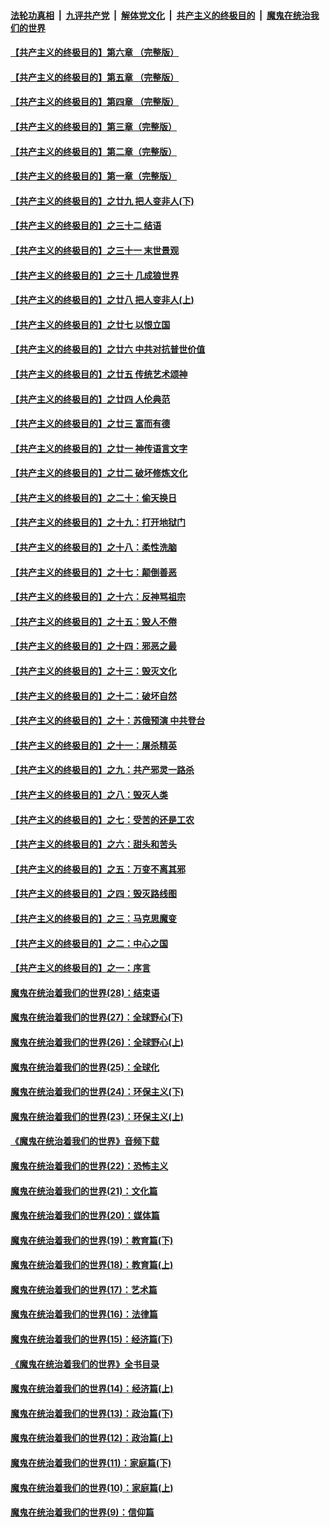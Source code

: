 ####  [法轮功真相](../../../../basic/blob/master/README.md?t=01202339) &nbsp;|&nbsp; [九评共产党](../../../../9ping.md/blob/master/README.md?t=01202339) &nbsp;|&nbsp; [解体党文化](../../../../jtdwh.md/blob/master/README.md?t=01202339)  &nbsp;|&nbsp; [共产主义的终极目的](../../../../gczydzjmd.md/blob/master/README.md?t=01202339) &nbsp;|&nbsp; [魔鬼在统治我们的世界](../../../../mgztzwmdsj.md/blob/master/README.md?t=01202339) 

#### [【共产主义的终极目的】第六章 （完整版）](../pages/nsc422/n11428913.md?t=01202339) 

#### [【共产主义的终极目的】第五章 （完整版）](../pages/nsc422/n11428912.md?t=01202339) 

#### [【共产主义的终极目的】第四章 （完整版）](../pages/nsc422/n11428907.md?t=01202339) 

#### [【共产主义的终极目的】第三章（完整版）](../pages/nsc422/n11428848.md?t=01202339) 

#### [【共产主义的终极目的】第二章（完整版）](../pages/nsc422/n11428831.md?t=01202339) 

#### [【共产主义的终极目的】第一章（完整版）](../pages/nsc422/n11417651.md?t=01202339) 

#### [【共产主义的终极目的】之廿九 把人变非人(下)](../pages/nsc422/n11344140.md?t=01202339) 

#### [【共产主义的终极目的】之三十二 结语](../pages/nsc422/n11360535.md?t=01202339) 

#### [【共产主义的终极目的】之三十一 末世景观](../pages/nsc422/n11351129.md?t=01202339) 

#### [【共产主义的终极目的】之三十 几成狼世界](../pages/nsc422/n11348280.md?t=01202339) 

#### [【共产主义的终极目的】之廿八 把人变非人(上)](../pages/nsc422/n11340492.md?t=01202339) 

#### [【共产主义的终极目的】之廿七 以恨立国](../pages/nsc422/n11336944.md?t=01202339) 

#### [【共产主义的终极目的】之廿六 中共对抗普世价值](../pages/nsc422/n11324785.md?t=01202339) 

#### [【共产主义的终极目的】之廿五 传统艺术颂神](../pages/nsc422/n11296396.md?t=01202339) 

#### [【共产主义的终极目的】之廿四 人伦典范](../pages/nsc422/n11296397.md?t=01202339) 

#### [【共产主义的终极目的】之廿三 富而有德](../pages/nsc422/n11283598.md?t=01202339) 

#### [【共产主义的终极目的】之廿一 神传语言文字](../pages/nsc422/n11263265.md?t=01202339) 

#### [【共产主义的终极目的】之廿二 破坏修炼文化](../pages/nsc422/n11245728.md?t=01202339) 

#### [【共产主义的终极目的】之二十：偷天换日](../pages/nsc422/n11238846.md?t=01202339) 

#### [【共产主义的终极目的】之十九：打开地狱门](../pages/nsc422/n11206376.md?t=01202339) 

#### [【共产主义的终极目的】之十八：柔性洗脑](../pages/nsc422/n11199994.md?t=01202339) 

#### [【共产主义的终极目的】之十七：颠倒善恶](../pages/nsc422/n11179782.md?t=01202339) 

#### [【共产主义的终极目的】之十六：反神骂祖宗](../pages/nsc422/n11166798.md?t=01202339) 

#### [【共产主义的终极目的】之十五：毁人不倦](../pages/nsc422/n11166792.md?t=01202339) 

#### [【共产主义的终极目的】之十四：邪恶之最](../pages/nsc422/n11150249.md?t=01202339) 

#### [【共产主义的终极目的】之十三：毁灭文化](../pages/nsc422/n11135227.md?t=01202339) 

#### [【共产主义的终极目的】之十二：破坏自然](../pages/nsc422/n11135214.md?t=01202339) 

#### [【共产主义的终极目的】之十：苏俄预演 中共登台](../pages/nsc422/n11118424.md?t=01202339) 

#### [【共产主义的终极目的】之十一：屠杀精英](../pages/nsc422/n11118442.md?t=01202339) 

#### [【共产主义的终极目的】之九：共产邪灵一路杀](../pages/nsc422/n11114139.md?t=01202339) 

#### [【共产主义的终极目的】之八：毁灭人类](../pages/nsc422/n11108503.md?t=01202339) 

#### [【共产主义的终极目的】之七：受苦的还是工农](../pages/nsc422/n11101809.md?t=01202339) 

#### [【共产主义的终极目的】之六：甜头和苦头](../pages/nsc422/n11096971.md?t=01202339) 

#### [【共产主义的终极目的】之五：万变不离其邪](../pages/nsc422/n11091285.md?t=01202339) 

#### [【共产主义的终极目的】之四：毁灭路线图](../pages/nsc422/n11086284.md?t=01202339) 

#### [【共产主义的终极目的】之三：马克思魔变](../pages/nsc422/n11061941.md?t=01202339) 

#### [【共产主义的终极目的】之二：中心之国](../pages/nsc422/n11047728.md?t=01202339) 

#### [【共产主义的终极目的】之一：序言](../pages/nsc422/n11086077.md?t=01202339) 

#### [魔鬼在统治着我们的世界(28)：结束语](../pages/nsc422/n10936246.md?t=01202339) 

#### [魔鬼在统治着我们的世界(27)：全球野心(下)](../pages/nsc422/n10928319.md?t=01202339) 

#### [魔鬼在统治着我们的世界(26)：全球野心(上)](../pages/nsc422/n10900318.md?t=01202339) 

#### [魔鬼在统治着我们的世界(25)：全球化](../pages/nsc422/n10788205.md?t=01202339) 

#### [魔鬼在统治着我们的世界(24)：环保主义(下)](../pages/nsc422/n10695307.md?t=01202339) 

#### [魔鬼在统治着我们的世界(23)：环保主义(上)](../pages/nsc422/n10688613.md?t=01202339) 

#### [《魔鬼在统治着我们的世界》音频下载](../pages/nsc422/n10635553.md?t=01202339) 

#### [魔鬼在统治着我们的世界(22)：恐怖主义](../pages/nsc422/n10614727.md?t=01202339) 

#### [魔鬼在统治着我们的世界(21)：文化篇](../pages/nsc422/n10597706.md?t=01202339) 

#### [魔鬼在统治着我们的世界(20)：媒体篇](../pages/nsc422/n10586579.md?t=01202339) 

#### [魔鬼在统治着我们的世界(19)：教育篇(下)](../pages/nsc422/n10564808.md?t=01202339) 

#### [魔鬼在统治着我们的世界(18)：教育篇(上)](../pages/nsc422/n10526970.md?t=01202339) 

#### [魔鬼在统治着我们的世界(17)：艺术篇](../pages/nsc422/n10499093.md?t=01202339) 

#### [魔鬼在统治着我们的世界(16)：法律篇](../pages/nsc422/n10485969.md?t=01202339) 

#### [魔鬼在统治着我们的世界(15)：经济篇(下)](../pages/nsc422/n10469975.md?t=01202339) 

#### [《魔鬼在统治着我们的世界》全书目录](../pages/nsc422/n10464261.md?t=01202339) 

#### [魔鬼在统治着我们的世界(14)：经济篇(上)](../pages/nsc422/n10457370.md?t=01202339) 

#### [魔鬼在统治着我们的世界(13)：政治篇(下)](../pages/nsc422/n10448270.md?t=01202339) 

#### [魔鬼在统治着我们的世界(12)：政治篇(上)](../pages/nsc422/n10444576.md?t=01202339) 

#### [魔鬼在统治着我们的世界(11)：家庭篇(下)](../pages/nsc422/n10440961.md?t=01202339) 

#### [魔鬼在统治着我们的世界(10)：家庭篇(上)](../pages/nsc422/n10435448.md?t=01202339) 

#### [魔鬼在统治着我们的世界(9)：信仰篇](../pages/nsc422/n10432159.md?t=01202339) 

